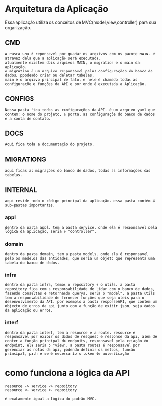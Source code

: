# Arquitetura da Aplicação

Essa aplicação utiliza os conceitos de MVC(model,view,controller) para sua organização.

## CMD
    A Pasta CMD é reponsavel por guadar os arquivos com os pacote MAIN. é atravez dela que a aplicação será executada.
    atualmente existem dois arquivos MAIN, o migration e o main da aplicação.
    o migration é um arquivo responsavel pelas configurações do banco de dados, ppodendo criar ou deletar tabelas.
    main é o arquivo principal de fato, e nele é chamado todas as configuraçõe e funções da API e por onde é executada a Aplicação.

## CONFIGS
    Nessa pasta fica todas as configurações da API. é um arquivo yaml que contem: o nome do projeto, a porta, as configuraçõe do banco de dados e a conta de contato.

## DOCS 
    Aqui fica toda a documentação do projeto.

## MIGRATIONS
    aqui ficas as migrações do banco de dados, todas as informações das tabelas.

## INTERNAL
    aqui reside todo o código principal da aplicação. essa pasta contém 4 sub-pastas importantes.

### appl
    dentro da pasta appl, tem a pasta service, onde ela é responsavel pela lógica da aplicação, seria o "controller".

### domain
    dentro da pasta domain, tem a pasta models, onde ela é responsavel pelo os medelos das entidades, que seria um objeto que representa uma tabela do banco de dados.

### infra
    dentro da pasta infra, temos o repository e o utils. a pasta repository fica com a responsabilidade de lidar com o banco de dados, fazendo consultas e retornando querys, seria o "model". a pasta utils tem a responsabilidade de fornecer funções que seja uteis para o desenvolvimento da API. por exemplo a pasta responseAPI, que contém um objecto de erros da api junto com a função de exibir json, seja dados da aplicação ou erros.

### interf
    dentro da pasta interf, tem a resource e a route. resource é responsavel por exibir os dados de resquest e response da api, além de conter a função principal do endpoits, responsavel pela criação do endpoint, ela seria o "view". a pasta routes é responsavel por gerenciar as rotas da api, podendo definir os metdos, função principal, path e se é necessario o token de autenticação.

# como funciona a lógica da API

    resource -> service -> repository
    resource <- service <- repository

    é exatamente igual a lógica do padrão MVC.